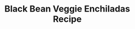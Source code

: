 ---
title: Black Bean Veggie Enchiladas Recipe
source: Taste of Home
source_url: http://www.tasteofhome.com/Recipes/Black-Bean-Veggie-Enchiladas
yield: 6 Enchiladas
active_time: 30 minutes
total_time: 55 minutes
tags: 
  - mexican
  - veg
image: /uploads/vegEnchiladas.jpg
ingredients: |-
  * 1 small onion, chopped 
  * 1 small green pepper, chopped 
  * 1/2 cup sliced fresh mushrooms 
  * 2 teaspoons olive oil 
  * 1 garlic clove, minced 
  * 1 can (15 ounces) black beans, rinsed and drained 
  * 3/4 cup frozen corn, thawed 
  * 1 can (4 ounces) chopped green chilies 
  * 2 tablespoons reduced-sodium taco seasoning 
  * 1 teaspoon dried cilantro flakes 
  * 6 whole wheat tortillas (8 inches), warmed 
  * 1/2 cup enchilada sauce 
  * 3/4 cup shredded reduced-fat Mexican cheese blend 
instructions: |-
  1. In a large skillet, saute the onion, green pepper and mushrooms in oil until crisp-tender. Add garlic; cook 1 minute longer. Add the beans, corn, chilies, taco seasoning and cilantro; cook for 2-3 minutes or until heated through. 
  2. Spoon 1/2 cup bean mixture down the center of each tortilla. Roll up and place seam side down in a greased 13-in. x 9-in. baking dish. Top with enchilada sauce and cheese. 
  3. Bake, uncovered, at 350° for 25-30 minutes or until heated through. 
notes: Used a whole can of enchilada sauce and lots of colored bells peppers
---